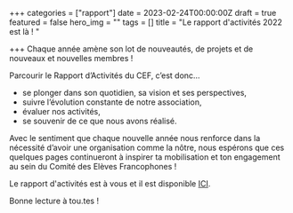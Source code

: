 +++
categories = ["rapport"]
date = 2023-02-24T00:00:00Z
draft = true
featured = false
hero_img = ""
tags = []
title = "Le rapport d'activités 2022 est là ! "

+++
Chaque année amène son lot de nouveautés, de projets et de nouveaux et nouvelles membres !

Parcourir le Rapport d’Activités du CEF, c’est donc…

* se plonger dans son quotidien, sa vision et ses perspectives,
* suivre l’évolution constante de notre association,
* évaluer nos activités,
* se souvenir de ce que nous avons réalisé. 

Avec le sentiment que chaque nouvelle année nous renforce dans la nécessité d’avoir une organisation comme la nôtre, nous espérons que ces quelques pages continueront à inspirer ta mobilisation et ton engagement au sein du Comité des Elèves Francophones !

Le rapport d'activités est à vous et il est disponible [ICI](https://res.cloudinary.com/cefasbl/image/upload/v1677250777/RAPPORT_D_ACTIVITES_2022_yfec1t.pdf). 

Bonne lecture à tou.tes !